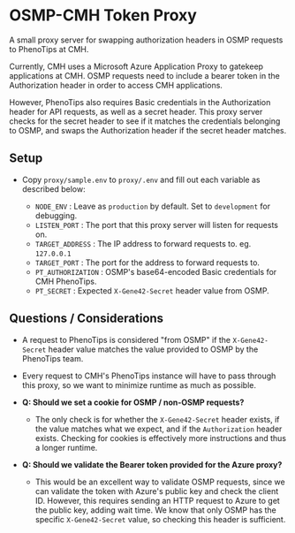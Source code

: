 # OSMP-CMH Token Proxy

A small proxy server for swapping authorization headers in OSMP requests to PhenoTips at CMH.

Currently, CMH uses a Microsoft Azure Application Proxy to gatekeep applications at CMH. OSMP requests need to include a bearer token in the Authorization header in order to access CMH applications.

However, PhenoTips also requires Basic credentials in the Authorization header for API requests, as well as a secret header. This proxy server checks for the secret header to see if it matches the credentials belonging to OSMP, and swaps the Authorization header if the secret header matches.

## Setup

- Copy `proxy/sample.env` to `proxy/.env` and fill out each variable as described below:

  - `NODE_ENV` : Leave as `production` by default. Set to `development` for debugging.
  - `LISTEN_PORT` : The port that this proxy server will listen for requests on.
  - `TARGET_ADDRESS` : The IP address to forward requests to. eg. `127.0.0.1`
  - `TARGET_PORT` : The port for the address to forward requests to.
  - `PT_AUTHORIZATION` : OSMP's base64-encoded Basic credentials for CMH PhenoTips.
  - `PT_SECRET` : Expected `X-Gene42-Secret` header value from OSMP.

## Questions / Considerations

- A request to PhenoTips is considered "from OSMP" if the `X-Gene42-Secret` header value matches the value provided to OSMP by the PhenoTips team.

- Every request to CMH's PhenoTips instance will have to pass through this proxy, so we want to minimize runtime as much as possible.

- **Q: Should we set a cookie for OSMP / non-OSMP requests?**

  - The only check is for whether the `X-Gene42-Secret` header exists, if the value matches what we expect, and if the `Authorization` header exists. Checking for cookies is effectively more instructions and thus a longer runtime.

- **Q: Should we validate the Bearer token provided for the Azure proxy?**
  - This would be an excellent way to validate OSMP requests, since we can validate the token with Azure's public key and check the client ID. However, this requires sending an HTTP request to Azure to get the public key, adding wait time. We know that only OSMP has the specific `X-Gene42-Secret` value, so checking this header is sufficient.
